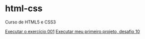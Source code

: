 # html-css
 Curso de HTML5 e CSS3

<a href="https://benio075.github.io/html-css/exercicios/ex001/index.html">Executar o exercício 001</a>
<a href="https://benio075.github.io/html-css/desafios/d010/index.html">Executar meu primeiro projeto, desafio 10</a>
